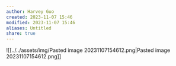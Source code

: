 ```yaml
---
author: Harvey Guo
created: 2023-11-07 15:46
modified: 2023-11-07 15:46
aliases: Untitled
share: true
---
```

![[../../assets/img/Pasted image 20231107154612.png|Pasted image 20231107154612.png]]
